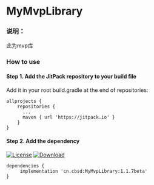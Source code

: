 # MyMvpLibrary

### 说明：
此为mvp库

### How to use
#### Step 1. Add the JitPack repository to your build file
Add it in your root build.gradle at the end of repositories:

```
allprojects {
    repositories {
      ...
      maven { url 'https://jitpack.io' }
    }
}
```

#### Step 2. Add the dependency
[![License](https://img.shields.io/badge/license-Apache%202-green.svg)](https://www.apache.org/licenses/LICENSE-2.0)
[![Download](https://api.bintray.com/packages/peterzhen40/maven/MyMvpLibrary/images/download.svg) ](https://bintray.com/peterzhen40/maven/MyMvpLibrary/_latestVersion)
```
dependencies {
     implementation 'cn.cbsd:MyMvpLibrary:1.1.7beta'
}
```